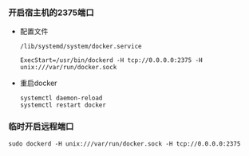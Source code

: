 ### 开启宿主机的2375端口

- 配置文件

  ```
  /lib/systemd/system/docker.service
  
  ExecStart=/usr/bin/dockerd -H tcp://0.0.0.0:2375 -H unix:///var/run/docker.sock 
  ```

- 重启docker

  ```
  systemctl daemon-reload
  systemctl restart docker
  ```

### 临时开启远程端口

```
sudo dockerd -H unix:///var/run/docker.sock -H tcp://0.0.0.0:2375
```

